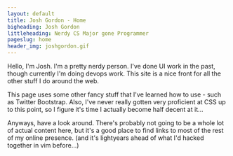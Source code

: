 ```yaml
---
layout: default
title: Josh Gordon - Home
bigheading: Josh Gordon
littleheading: Nerdy CS Major gone Programmer
pageslug: home
header_img: joshgordon.gif
---
```


Hello, I'm Josh. I'm a pretty nerdy person. I've done UI work in the past, though
currently I'm doing devops work. This site is a nice front for all the other stuff
I do around the web.

This page uses some other fancy stuff that I've learned how to use - such as
Twitter Bootstrap. Also, I've never really gotten very proficient at CSS up to
this point, so I figure it's time I actually become half decent at it...

Anyways, have a look around. There's probably not going to be a whole lot of
actual content here, but it's a good place to find links to most of the rest of
my online presence. (and it's lightyears ahead of what I'd hacked together in
vim before...)
